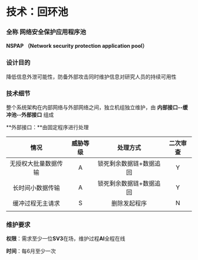# 技术：回环池

### 全称 网络安全保护应用程序池 

**NSPAP （Network security protection application pool）**

### **设计目的**

降低信息外泄可能性，防备外部攻击同时维护信息对研究人员的持续可用性

### **技术细节**

整个系统架构在内部网络与外部网络之间，独立机组独立维护，由 **内部接口--缓冲池--外部接口** 组成

**外部接口：**由固定程序进行处理

| 情况 | 威胁等级 | 处理方式 | 二次审查 |
| :---: | :---: | :---: | :---: |
| 无授权大批量数据传输 | A | 锁死剩余数据链+数据追回 | Y |
| 长时间小数据传输 | A | 锁死剩余数据链+数据追回 | Y |
| 缓冲过程无主请求 | S | 删除发起程序 | N |
|  |  |  |  |

### 维护要求

**权限**：需求至少一位**SV3**在场，维护过程**AI**全程在线

**时间**：每6月至少一次

